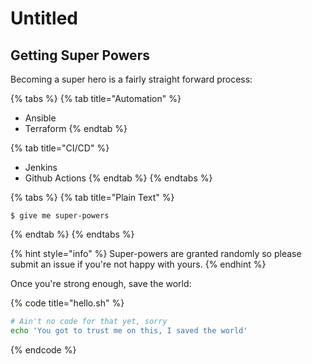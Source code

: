 # Untitled

## Getting Super Powers

Becoming a super hero is a fairly straight forward process:

{% tabs %}
{% tab title="Automation" %}
* Ansible
* Terraform
{% endtab %}

{% tab title="CI/CD" %}
* Jenkins
* Github Actions
{% endtab %}
{% endtabs %}

{% tabs %}
{% tab title="Plain Text" %}
```
$ give me super-powers
```
{% endtab %}
{% endtabs %}

{% hint style="info" %}
 Super-powers are granted randomly so please submit an issue if you're not happy with yours.
{% endhint %}

Once you're strong enough, save the world:

{% code title="hello.sh" %}
```bash
# Ain't no code for that yet, sorry
echo 'You got to trust me on this, I saved the world'
```
{% endcode %}




